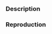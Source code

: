 ### Description
<!-- Explain what you did, what you expected to happen, and what actually happens. -->

### Reproduction
<!-- Give as much details as possible to indicate how can we recreate this issue. -->

<!-- uncomment this section if it's relevant !
### Additional information
- Operating System:
  - [ ] MacOS
  - [ ] Linux
  - [ ] Windows
  - [ ] iOS
  - [ ] Android
-->

